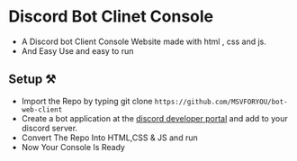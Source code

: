 # Discord Bot Clinet Console

- A Discord bot Client Console Website made with html , css and js.
- And Easy Use and easy to run

## Setup ⚒

- Import the Repo by typing git clone `https://github.com/MSVFORYOU/bot-web-client` 
- Create a bot application at the [discord developer portal](https://discord.com/developers/applications) and add to your discord server. 
- Convert The Repo Into HTML,CSS & JS and run 
- Now Your Console Is Ready


